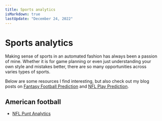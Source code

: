 ```yaml
---
title: Sports analytics
isMarkdown: true
lastUpdate: "December 24, 2022"
---
```

# Sports analytics

Making sense of sports in an automated fashion has always been a passion of mine. Whether it is for game planning or even just understanding your own style and mistakes better, there are so many opportunities across varies types of sports.

Below are some resources I find interesting, but also check out my blog posts on [Fantasy Football Prediction](blog.md#fantasy-football-prediction) and [NFL Play Prediction](blog.md#nfl-play-prediction).

## American football

- [NFL Punt Analytics](https://www.kaggle.com/jpmiller/nfl-punt-analytics)
